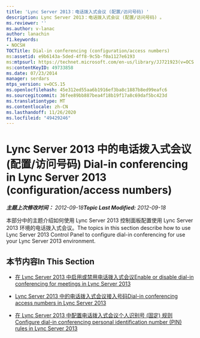 ```yaml
---
title: 'Lync Server 2013：电话拨入式会议 (配置/访问号码) '
description: Lync Server 2013：电话拨入式会议 (配置/访问号码) 。
ms.reviewer: ''
ms.author: v-lanac
author: lanachin
f1.keywords:
- NOCSH
TOCTitle: Dial-in conferencing (configuration/access numbers)
ms:assetid: e9b6143a-5ded-4ff8-9c5b-f0a1127e6193
ms:mtpsurl: https://technet.microsoft.com/en-us/library/JJ721923(v=OCS.15)
ms:contentKeyID: 49733858
ms.date: 07/23/2014
manager: serdars
mtps_version: v=OCS.15
ms.openlocfilehash: 45e312ed55aa6b1916ef3ba8c1887b8ed99eafc6
ms.sourcegitcommit: 36fee89bb887bea4f18b19f17a8c69daf5bc423d
ms.translationtype: MT
ms.contentlocale: zh-CN
ms.lasthandoff: 11/26/2020
ms.locfileid: "49429246"
---
```

# <a name="dial-in-conferencing-in-lync-server-2013-configurationaccess-numbers"></a><span data-ttu-id="420a5-103">Lync Server 2013 中的电话拨入式会议 (配置/访问号码) </span><span class="sxs-lookup"><span data-stu-id="420a5-103">Dial-in conferencing in Lync Server 2013 (configuration/access numbers)</span></span>

<div data-xmlns="http://www.w3.org/1999/xhtml">

<div class="topic" data-xmlns="http://www.w3.org/1999/xhtml" data-msxsl="urn:schemas-microsoft-com:xslt" data-cs="https://msdn.microsoft.com/">

<div data-asp="https://msdn2.microsoft.com/asp">



</div>

<div id="mainSection">

<div id="mainBody"><span data-ttu-id="420a5-104">

<span> </span></span><span class="sxs-lookup"><span data-stu-id="420a5-104">

<span> </span></span></span>

<span data-ttu-id="420a5-105">_**主题上次修改时间：** 2012-09-18_</span><span class="sxs-lookup"><span data-stu-id="420a5-105">_**Topic Last Modified:** 2012-09-18_</span></span>

<span data-ttu-id="420a5-106">本部分中的主题介绍如何使用 Lync Server 2013 控制面板配置使用 Lync Server 2013 环境的电话拨入式会议。</span><span class="sxs-lookup"><span data-stu-id="420a5-106">The topics in this section describe how to use Lync Server 2013 Control Panel to configure dial-in conferencing for use your Lync Server 2013 environment.</span></span>

<div>

## <a name="in-this-section"></a><span data-ttu-id="420a5-107">本节内容</span><span class="sxs-lookup"><span data-stu-id="420a5-107">In This Section</span></span>

  - [<span data-ttu-id="420a5-108">在 Lync Server 2013 中启用或禁用电话拨入式会议</span><span class="sxs-lookup"><span data-stu-id="420a5-108">Enable or disable dial-in conferencing for meetings in Lync Server 2013</span></span>](lync-server-2013-enable-or-disable-dial-in-conferencing-for-meetings.md)

  - [<span data-ttu-id="420a5-109">Lync Server 2013 中的电话拨入式会议接入号码</span><span class="sxs-lookup"><span data-stu-id="420a5-109">Dial-in conferencing access numbers in Lync Server 2013</span></span>](lync-server-2013-dial-in-conferencing-access-numbers.md)

  - [<span data-ttu-id="420a5-110">在 Lync Server 2013 中配置电话拨入式会议个人识别号 (固定) 规则</span><span class="sxs-lookup"><span data-stu-id="420a5-110">Configure dial-in conferencing personal identification number (PIN) rules in Lync Server 2013</span></span>](lync-server-2013-configure-dial-in-conferencing-personal-identification-number-pin-rules.md)

<span data-ttu-id="420a5-111"></div>

</div>

<span> </span>

</div>

</div>

</span><span class="sxs-lookup"><span data-stu-id="420a5-111"></div>

</div>

<span> </span>

</div>

</div>

</span></span></div>

